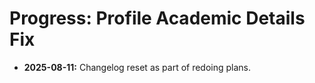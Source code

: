 # Progress: Profile Academic Details Fix

*   **2025-08-11:** Changelog reset as part of redoing plans.